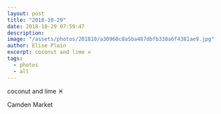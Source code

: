```yaml
---
layout: post
title: "2018-10-29"
date: 2018-10-29 07:59:47
description: 
image: "/assets/photos/201810/a30960c8a5ba487dbfb338a6f4381ae9.jpg"
author: Elise Plain
excerpt: coconut and lime ♓️
tags: 
  - photos
  - all
---
```


coconut and lime ♓️
<p></p>
Camden Market